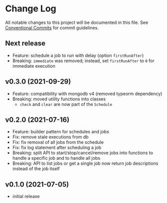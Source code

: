 # Change Log

All notable changes to this project will be documented in this file.
See [Conventional Commits](https://conventionalcommits.org) for commit guidelines.

## Next release
- Feature: schedule a job to run with delay (option `firstRunAfter`)
- Breaking: `immediate` was removed; instead, set `firstRunAfter` to `0` for immediate execution

## v0.3.0 (2021-09-29)
- Feature: compatibility with mongodb v4 (removed typeorm dependency)
- Breaking: moved utility functions into classes
    - `check` and `clear` are now part of the `Schedule`

## v0.2.0 (2021-07-16)
- Feature: builder pattern for schedules and jobs
- Fix: remove stale executions from db
- Fix: fix removal of all jobs from the schedule
- Fix: fix log statement after scheduling a job
- Breaking: split API to start/stop/cancel/remove jobs into functions to handle a specific job and to handle all jobs
- Breaking: API to list jobs or get a single job now return job descriptions instead of the job itself

## v0.1.0 (2021-07-05)
- initial release
